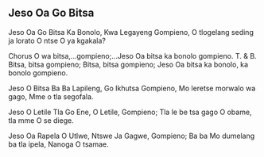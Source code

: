 ## Jeso Oa Go Bitsa

Jeso Oa Go Bitsa Ka Bonolo, Kwa Legayeng Gompieno,
O tlogelang seding ja lorato O ntse O ya kgakala?

Chorus
O wa bitsa,...gompieno;...Jeso Oa bitsa ka bonolo
gompieno.
T. & B. Bitsa, bitsa gompieno; Bitsa, bitsa gompieno;
Jeso Oa bitsa ka bonolo, ka bonolo gompieno.

Jeso O Bitsa Ba Ba Lapileng, Go Ikhutsa Gompieno,
Mo leretse morwalo wa gago, Mme o tla segofala.

Jeso O Letile Tla Go Ene, O Letile, Gompieno;
Tla le be tsa gago O obame, tla mme O se diege.

Jeso Oa Rapela O Utlwe, Ntswe Ja Gagwe, Gompieno;
Ba ba Mo dumelang ba tla ipela, Nanoga O tsamae.

